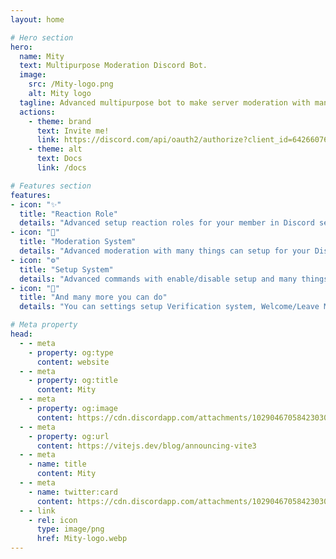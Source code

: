 ```yaml
---
layout: home

# Hero section
hero:
  name: Mity
  text: Multipurpose Moderation Discord Bot.
  image:
    src: /Mity-logo.png
    alt: Mity logo
  tagline: Advanced multipurpose bot to make server moderation with many things
  actions:
    - theme: brand
      text: Invite me!
      link: https://discord.com/api/oauth2/authorize?client_id=642660768755613706&permissions=8&scope=bot%20applications.commands
    - theme: alt
      text: Docs
      link: /docs

# Features section
features:
- icon: "✨"
  title: "Reaction Role"
  details: "Advanced setup reaction roles for your member in Discord server."
- icon: "🔰"
  title: "Moderation System"
  details: "Advanced moderation with many things can setup for your Discord server."
- icon: "⚙️"
  title: "Setup System"
  details: "Advanced commands with enable/disable setup and many things can do."
- icon: "🎉"
  title: "And many more you can do"
  details: "You can settings setup Verification system, Welcome/Leave Message with image, Leveling system and etc."

# Meta property
head:
  - - meta
    - property: og:type
      content: website
  - - meta
    - property: og:title
      content: Mity
  - - meta
    - property: og:image
      content: https://cdn.discordapp.com/attachments/1029046705842303078/1295302450802069564/mityBGV2024.png?ex=6718b3e9&is=67176269&hm=3550c2ef8016676b26c643d5542d6596c2d362135fe32256cf43eaa617752170&
  - - meta
    - property: og:url
      content: https://vitejs.dev/blog/announcing-vite3
  - - meta
    - name: title
      content: Mity
  - - meta
    - name: twitter:card
      content: https://cdn.discordapp.com/attachments/1029046705842303078/1295302450802069564/mityBGV2024.png?ex=6718b3e9&is=67176269&hm=3550c2ef8016676b26c643d5542d6596c2d362135fe32256cf43eaa617752170&
  - - link
    - rel: icon
      type: image/png
      href: Mity-logo.webp
---
```


<!-- Custom home layout -->
<!-- <div class="custom-layout">
  <h1>🏀</h1>
  <h1>Custom Layout</h1>
  <p>This section was added using plain HTML and CSS.</p>
  <a href="https://github.com/Evavic44/Mity/blob/main/docs/index.md#custom-layout" target="_blank" class="btn">Source Code</a>
</div> -->
